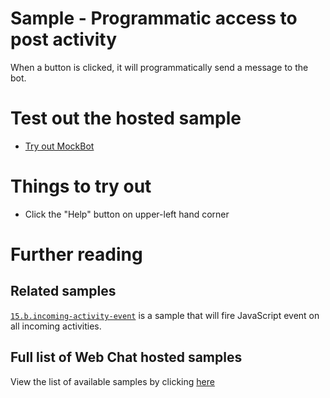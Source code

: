 # Sample - Programmatic access to post activity

When a button is clicked, it will programmatically send a message to the bot.

# Test out the hosted sample

- [Try out MockBot](https://microsoft.github.io/BotFramework-WebChat/15.c.programmatic-post-activity)

# Things to try out

- Click the "Help" button on upper-left hand corner

# Further reading

## Related samples

[`15.b.incoming-activity-event`](https://github.com/Microsoft/BotFramework-WebChat/tree/master/samples/15.a.incoming-activity-event) is a sample that will fire JavaScript event on all incoming activities.

## Full list of Web Chat hosted samples

View the list of available samples by clicking [here](https://github.com/Microsoft/BotFramework-WebChat/tree/master/samples)

